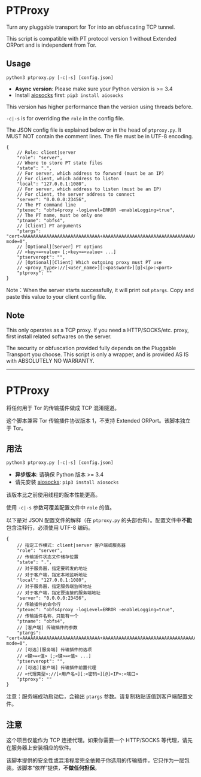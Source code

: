 # PTProxy

Turn any pluggable transport for Tor into an obfuscating TCP tunnel.

This script is compatible with PT protocol version 1 without Extended ORPort and is independent from Tor.

## Usage

`python3 ptproxy.py [-c|-s] [config.json]`

* **Async version**: Please make sure your Python version is >= 3.4
* Install [aiosocks](https://github.com/nibrag/aiosocks/) first: `pip3 install aiosocks`

This version has higher performance than the version using threads before.

`-c|-s` is for overriding the `role` in the config file.

The JSON config file is explained below or in the head of `ptproxy.py`. It MUST NOT contain the comment lines. The file must be in UTF-8 encoding.

```
{
    // Role: client|server
    "role": "server",
    // Where to store PT state files
    "state": ".",
    // For server, which address to forward (must be an IP)
    // For client, which address to listen
    "local": "127.0.0.1:1080",
    // For server, which address to listen (must be an IP)
    // For client, the server address to connect
    "server": "0.0.0.0:23456",
    // The PT command line
    "ptexec": "obfs4proxy -logLevel=ERROR -enableLogging=true",
    // The PT name, must be only one
    "ptname": "obfs4",
    // [Client] PT arguments
    "ptargs": "cert=AAAAAAAAAAAAAAAAAAAAAAAAAAAAA+AAAAAAAAAAAAAAAAAAAAAAAAAAAAAAAAAAAAAAAA;iat-mode=0",
    // [Optional][Server] PT options
    // <key>=<value> [;<key>=<value> ...]
    "ptserveropt": "",
    // [Optional][Client] Which outgoing proxy must PT use
    // <proxy_type>://[<user_name>][:<password>][@]<ip>:<port>
    "ptproxy": ""
}
```

Note：When the server starts successfully, it will print out `ptargs`. Copy and paste this value to your client config file.

## Note

This only operates as a TCP proxy. If you need a HTTP/SOCKS/etc. proxy, first install related softwares on the server.

The security or obfuscation provided fully depends on the Pluggable Transport you choose. This script is only a wrapper, and is provided AS IS with ABSOLUTELY NO WARRANTY.

----------

# PTProxy

将任何用于 Tor 的传输插件做成 TCP 混淆隧道。

这个脚本兼容 Tor 传输插件协议版本 1，不支持 Extended ORPort。该脚本独立于 Tor。

## 用法

`python3 ptproxy.py [-c|-s] [config.json]`

* **异步版本**: 请确保 Python 版本 >= 3.4
* 请先安装 [aiosocks](https://github.com/nibrag/aiosocks/): `pip3 install aiosocks`

该版本比之前使用线程的版本性能更高。

使用 `-c|-s` 参数可覆盖配置文件中 `role` 的值。

以下是对 JSON 配置文件的解释（在 `ptproxy.py` 的头部也有）。配置文件中**不能**包含注释行，必须使用 UTF-8 编码。

```
{
    // 指定工作模式: client|server 客户端或服务器
    "role": "server",
    // 传输插件状态文件储存位置
    "state": ".",
    // 对于服务器，指定要转发的地址
    // 对于客户端，指定本地监听地址
    "local": "127.0.0.1:1080",
    // 对于服务器，指定服务端监听地址
    // 对于客户端，指定要连接的服务端地址
    "server": "0.0.0.0:23456",
    // 传输插件的命令行
    "ptexec": "obfs4proxy -logLevel=ERROR -enableLogging=true",
    // 传输插件名称，只能有一个
    "ptname": "obfs4",
    // [客户端] 传输插件的参数
    "ptargs": "cert=AAAAAAAAAAAAAAAAAAAAAAAAAAAAA+AAAAAAAAAAAAAAAAAAAAAAAAAAAAAAAAAAAAAAAA;iat-mode=0",
    // [可选][服务端] 传输插件的选项
    // <键>=<值> [;<键>=<值> ...]
    "ptserveropt": "",
    // [可选][客户端] 传输插件前置代理
    // <代理类型>://[<用户名>][:<密码>][@]<IP>:<端口>
    "ptproxy": ""
}
```

注意：服务端成功启动后，会输出 `ptargs` 参数。请复制粘贴该值到客户端配置文件。

## 注意

这个项目仅能作为 TCP 连接代理。如果你需要一个 HTTP/SOCKS 等代理，请先在服务器上安装相应的软件。

该脚本提供的安全性或混淆程度完全依赖于你选用的传输插件，它只作为一层包装。该脚本“依样”提供，**不做任何担保**。
